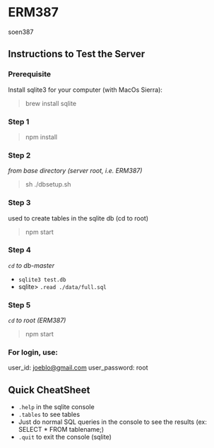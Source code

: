 # ERM387
soen387

## Instructions to Test the Server

### Prerequisite
Install sqlite3 for your computer
(with MacOs Sierra):
> brew install sqlite

### Step 1
> npm install

### Step 2
_from base directory (server root, i.e. ERM387)_ 
> sh ./dbsetup.sh

### Step 3
used to create tables in the sqlite db (cd to root)
> npm start

### Step 4
_`cd` to db-master_
- `sqlite3 test.db`
- sqlite> `.read ./data/full.sql`

### Step 5
_`cd` to root (ERM387)_
> npm start

### For login, use:
user_id: joeblo@gmail.com
user_password: root

## Quick CheatSheet
- `.help` in the sqlite console
- `.tables` to see tables
- Just do normal SQL queries in the console to see the results (ex: SELECT * FROM tablename;)
- `.quit` to exit the console (sqlite)
